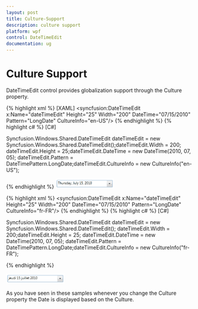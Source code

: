 ```yaml
---
layout: post
title: Culture-Support
description: culture support
platform: wpf
control: DateTimeEdit
documentation: ug
---
```


# Culture Support

DateTimeEdit control provides globalization support through the Culture property. 



{% highlight xml %}
[XAML]
<syncfusion:DateTimeEdit x:Name="dateTimeEdit" Height="25" Width="200"  DateTime="07/15/2010" Pattern="LongDate" CultureInfo="en-US"/>
{% endhighlight  %}
{% highlight c# %}
[C#]

Syncfusion.Windows.Shared.DateTimeEdit dateTimeEdit = new Syncfusion.Windows.Shared.DateTimeEdit();dateTimeEdit.Width = 200;
dateTimeEdit.Height = 25;dateTimeEdit.DateTime = new DateTime(2010, 07, 05);
dateTimeEdit.Pattern = DateTimePattern.LongDate;dateTimeEdit.CultureInfo = new CultureInfo("en-US");


{% endhighlight  %}
![](Culture-Support_images/Culture-Support_img1.png)







{% highlight xml %}
<syncfusion:DateTimeEdit x:Name="dateTimeEdit" Height="25" Width="200" DateTime="07/15/2010" Pattern="LongDate" CultureInfo="fr-FR"/>
{% endhighlight %}
{% highlight c# %}
[C#]

Syncfusion.Windows.Shared.DateTimeEdit dateTimeEdit = new Syncfusion.Windows.Shared.DateTimeEdit();
dateTimeEdit.Width = 200;dateTimeEdit.Height = 25;
dateTimeEdit.DateTime = new DateTime(2010, 07, 05);
dateTimeEdit.Pattern = DateTimePattern.LongDate;dateTimeEdit.CultureInfo = new CultureInfo("fr-FR");

{% endhighlight  %}

![](Culture-Support_images/Culture-Support_img2.png)





As you have seen in these samples whenever you change the Culture property the Date is displayed based on the Culture.

